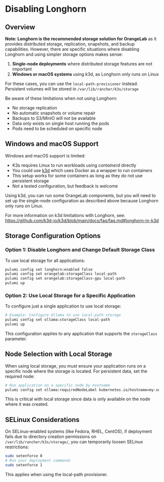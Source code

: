 # Disabling Longhorn

## Overview

**Note: Longhorn is the recommended storage solution for OrangeLab** as it provides distributed storage, replication, snapshots, and backup capabilities. However, there are specific situations where disabling Longhorn and using simpler storage options makes sense:

1. **Single-node deployments** where distributed storage features are not important
2. **Windows or macOS systems** using k3d, as Longhorn only runs on Linux

For these cases, you can use the `local-path-provisioner` instead. Persistent volumes will be stored in `/var/lib/rancher/k3s/storage`

Be aware of these limitations when not using Longhorn:

-   No storage replication
-   No automatic snapshots or volume repair
-   Backups to S3/MinIO will not be available
-   Data only exists on single host running the pods
-   Pods need to be scheduled on specific node

## Windows and macOS Support

Windows and macOS support is limited:

-   K3s requires Linux to run workloads using _containerd_ directly
-   You could use [k3d](https://k3d.io/) which uses Docker as a wrapper to run containers
-   This setup works for some containers as long as they do not use persistent storage
-   Not a tested configuration, but feedback is welcome

Using k3d, you can run some OrangeLab components, but you will need to set up the single-node configuration as described above because Longhorn only runs on Linux.

For more information on k3d limitations with Longhorn, see: https://github.com/k3d-io/k3d/blob/main/docs/faq/faq.md#longhorn-in-k3d

## Storage Configuration Options

### Option 1: Disable Longhorn and Change Default Storage Class

To use local storage for all applications:

```sh
pulumi config set longhorn:enabled false
pulumi config set orangelab:storageClass local-path
pulumi config set orangelab:storageClass-gpu local-path
pulumi up
```

### Option 2: Use Local Storage for a Specific Application

To configure just a single application to use local storage:

```sh
# Example: Configure Ollama to use local-path storage
pulumi config set ollama:storageClass local-path
pulumi up
```

This configuration applies to any application that supports the `storageClass` parameter.

## Node Selection with Local Storage

When using local storage, you must ensure your application runs on a specific node where the storage is located. For persistent data, set the required node:

```sh
# Run application on a specific node by hostname
pulumi config set ollama:requiredNodeLabel kubernetes.io/hostname=my-server
```

This is critical with local storage since data is only available on the node where it was created.

## SELinux Considerations

On SELinux-enabled systems (like Fedora, RHEL, CentOS), if deployment fails due to directory creation permissions on `/var/lib/rancher/k3s/storage/`, you can temporarily loosen SELinux restrictions:

```sh
sudo setenforce 0
# Run your deployment commands
sudo setenforce 1
```

This applies when using the local-path provisioner.
